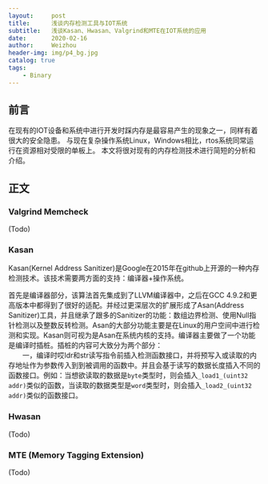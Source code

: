 ```yaml
---
layout:     post
title:      浅谈内存检测工具与IOT系统
subtitle:   浅谈Kasan、Hwasan、Valgrind和MTE在IOT系统的应用
date:       2020-02-16
author:     Weizhou
header-img: img/p4_bg.jpg
catalog: true
tags:
    - Binary
---
```

## 前言
在现有的IOT设备和系统中进行开发时踩内存是最容易产生的现象之一，同样有着很大的安全隐患。
与现在复杂操作系统Linux，Windows相比，rtos系统同常运行在资源相对受限的单板上。
本文将很对现有的内存检测技术进行简短的分析和介绍。

## 正文

### Valgrind Memcheck
(Todo)

### Kasan
Kasan(Kernel Address Sanitizer)是Google在2015年在github上开源的一种内存检测技术。该技术需要两方面的支持：编译器+操作系统。

首先是编译器部分，该算法首先集成到了LLVM编译器中，之后在GCC 4.9.2和更高版本中都得到了很好的适配。并经过更深层次的扩展形成了Asan(Address Sanitizer)工具，并且继承了跟多的Sanitizer的功能：数组边界检测、使用Null指针检测以及整数反转检测。Asan的大部分功能主要是在Linux的用户空间中进行检测和实现。Kasan则可视为是Asan在系统内核的支持。编译器主要做了一个功能是编译时插桩。插桩的内容可大致分为两个部分：<br/>
&emsp;&emsp;一，编译时哎ldr和str读写指令前插入检测函数接口，并将预写入或读取的内存地址作为参数传入到到被调用的函数中。并且会基于读写的数据长度插入不同的函数接口。例如：当想欲读取的数据是`byte`类型时，则会插入`_load1_(uint32 addr)`类似的函数，当读取的数据类型是`word`类型时，则会插入`_load2_(uint32 addr)`类似的函数接口。

### Hwasan
(Todo)

### MTE (Memory Tagging Extension)
(Todo)
